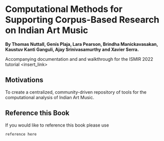 # Computational Methods for Supporting Corpus-Based Research on Indian Art Music
**By Thomas Nuttall, Genís Plaja, Lara Pearson, Brindha Manickavasakan, Kaustuv Kanti Ganguli, Ajay Srinivasamurthy and Xavier Serra.**

Accompanying documentation and and walkthrough for the ISMIR 2022 tutorial <insert_link>

## Motivations

To create a centralized, community-driven repository of tools for the computational analysis of Indian Art Music.

## Reference this Book

If you would like to reference this book please use 

```
reference here
```